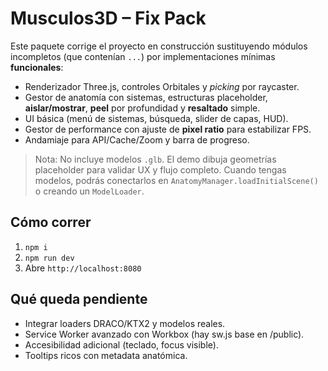 # Musculos3D – Fix Pack

Este paquete corrige el proyecto en construcción sustituyendo módulos incompletos (que contenían `...`) por implementaciones mínimas **funcionales**:
- Renderizador Three.js, controles Orbitales y *picking* por raycaster.
- Gestor de anatomía con sistemas, estructuras placeholder, **aislar/mostrar**, **peel** por profundidad y **resaltado** simple.
- UI básica (menú de sistemas, búsqueda, slider de capas, HUD).
- Gestor de performance con ajuste de **pixel ratio** para estabilizar FPS.
- Andamiaje para API/Cache/Zoom y barra de progreso.

> Nota: No incluye modelos `.glb`. El demo dibuja geometrías placeholder para validar UX y flujo completo. Cuando tengas modelos, podrás conectarlos en `AnatomyManager.loadInitialScene()` o creando un `ModelLoader`.

## Cómo correr
1. `npm i`
2. `npm run dev`
3. Abre `http://localhost:8080`

## Qué queda pendiente
- Integrar loaders DRACO/KTX2 y modelos reales.
- Service Worker avanzado con Workbox (hay sw.js base en /public).
- Accesibilidad adicional (teclado, focus visible).
- Tooltips ricos con metadata anatómica.

